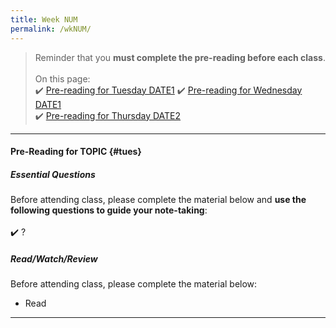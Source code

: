 ```yaml
---
title: Week NUM
permalink: /wkNUM/
---
```


> Reminder that you **must complete the pre-reading before each class**.
<br><br>
On this page:  
✔️ [Pre-reading for Tuesday DATE1](#tues) 
✔️ [Pre-reading for Wednesday DATE1](#weds)  
✔️ [Pre-reading for Thursday DATE2](#thurs)

---

#### Pre-Reading for TOPIC {#tues}

##### Essential Questions
Before attending class, please complete the material below and **use the following questions to guide your note-taking**:  
<br>
✔️ ?  

##### Read/Watch/Review
Before attending class, please complete the material below:
- Read

---
